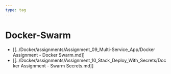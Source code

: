 ```yaml
---
type: tag
---
```

# Docker-Swarm

- [[../Docker/assignments/Assignment_09_Multi-Service_App/Docker Assignment - Docker Swarm.md]]
- [[../Docker/assignments/Assignment_10_Stack_Deploy_With_Secrets/Docker Assignment - Swarm Secrets.md]]
